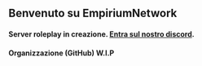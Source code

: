 ## Benvenuto su EmpiriumNetwork
#### Server roleplay in creazione. [Entra sul nostro discord](https://discord.gg/foundationita).
#### Organizzazione (GitHub) W.I.P
